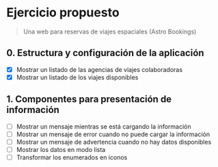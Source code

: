 # Ejercicio propuesto

> Una web para reservas de viajes espaciales (Astro Bookings)

## 0. Estructura y configuración de la aplicación

- [x] Mostrar un listado de las agencias de viajes colaboradoras
- [x] Mostrar un listado de los viajes disponibles

## 1. Componentes para presentación de información

- [ ] Mostrar un mensaje mientras se está cargando la información
- [ ] Mostrar un mensaje de error cuando no puede cargar la información
- [ ] Mostrar un mensaje de advertencia cuando no hay datos disponibles
- [ ] Mostrar los datos en modo lista
- [ ] Transformar los enumerados en iconos
